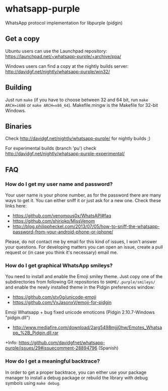 whatsapp-purple
===============

WhatsApp protocol implementation for libpurple (pidgin)

Get a copy
----------

Ubuntu users can use the Launchpad repository:
https://launchpad.net/~whatsapp-purple/+archive/ppa/

Windows users can find a copy at the nightly builds server:
http://davidgf.net/nightly/whatsapp-purple/win32/

Building
--------

Just run `make` (if you have to choose between 32 and 64 bit, run `make
ARCH=i686` or `make ARCH=x86_64`). Makefile.mingw is the Makefile for 32-bit
Windows.

Binaries
--------

Check http://davidgf.net/nightly/whatsapp-purple/ for nightly builds ;)

For experimental builds (branch 'pu') check
http://davidgf.net/nightly/whatsapp-purple-experimental/

FAQ
---

### How do I get my user name and password?

Your user name is your phone number, as for the password there are many ways to
get it. You can either sniff it or just ask for a new one. Check these links
here:

* https://github.com/venomous0x/WhatsAPI#faq
* https://github.com/shirioko/MissVenom
* http://blog.philippheckel.com/2013/07/05/how-to-sniff-the-whatsapp-password-from-your-android-phone-or-iphone/

Please, do not contact me by email for this kind of issues, I won't answer your
questions. For developing matters you can open an issue, create a pull request
or (in case you think it's necessary) email me.

### How do I get graphical WhatsApp smileys?

You need to install and enable the Emoji smiley theme. Just copy one of the
subdirectories from following Git repositories to `$HOME/.purple/smileys/` and
enable the newly installed theme in the Pidgin preferences window:

* https://github.com/stv0g/unicode-emoji
* https://github.com/VxJasonxV/emoji-for-pidgin

Emoji Whatsapp + bug fixed unicode emoticons (Pidgin 2.10.7-Windows "pidgin.dll") 

* http://www.mediafire.com/download/2arg5498mjjj0hw/Emotes_Whatsapp_%2B_Pidgin.dll.rar

+Info: https://github.com/davidgfnet/whatsapp-purple/issues/29#issuecomment-28894796 (Spanish)

### How do I get a meaningful backtrace?

In order to get a proper backtrace, you can either use your package manager to
install a debug package or rebuild the library with debug symbols using `make
debug`.
